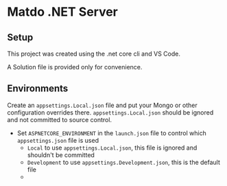 # Matdo .NET Server

## Setup

This project was created using the .net core cli and VS Code.

A Solution file is provided only for convenience.

## Environments

Create an `appsettings.Local.json` file and put your Mongo or other configuration overrides there.
`appsettings.Local.json` should be ignored and not committed to source control.

- Set `ASPNETCORE_ENVIRONMENT` in the `launch.json` file to control which `appsettings.json` file is used
  - `Local` to use `appsettings.Local.json`, this file is ignored and shouldn't be committed
  - `Development` to use `appsettings.Development.json`, this is the default file
  - 
